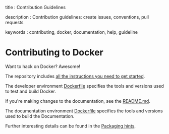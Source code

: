 title
:   Contribution Guidelines

description
:   Contribution guidelines: create issues, conventions, pull requests

keywords
:   contributing, docker, documentation, help, guideline

Contributing to Docker
======================

Want to hack on Docker? Awesome!

The repository includes [all the instructions you need to get
started](https://github.com/dotcloud/docker/blob/master/CONTRIBUTING.md).

The developer environment
[Dockerfile](https://github.com/dotcloud/docker/blob/master/Dockerfile)
specifies the tools and versions used to test and build Docker.

If you're making changes to the documentation, see the
[README.md](https://github.com/dotcloud/docker/blob/master/docs/README.md).

The documentation environment
[Dockerfile](https://github.com/dotcloud/docker/blob/master/docs/Dockerfile)
specifies the tools and versions used to build the Documentation.

Further interesting details can be found in the [Packaging
hints](https://github.com/dotcloud/docker/blob/master/hack/PACKAGERS.md).
